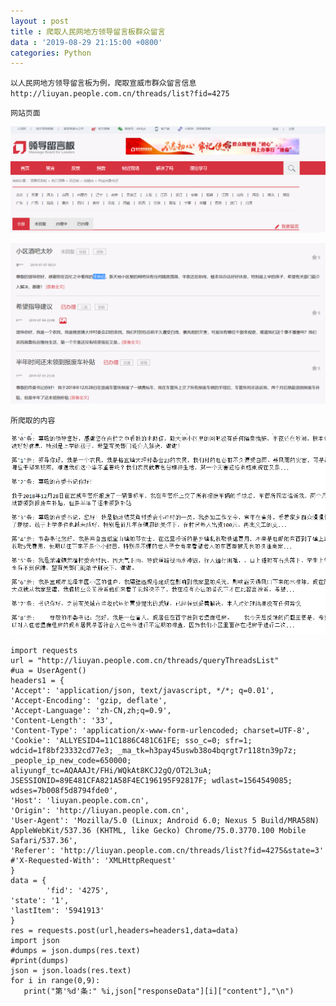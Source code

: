 ```yaml
---
layout : post
title : 爬取人民网地方领导留言板群众留言
data : '2019-08-29 21:15:00 +0800'
categories: Python
---
```

`以人民网地方领导留言板为例，爬取宣威市群众留言信息 http://liuyan.people.com.cn/threads/list?fid=4275`

`网站页面`


![](https://raw.githubusercontent.com/lvxiong7zg/lvxiong7zg.github.io/master/_posts/%E6%95%B0%E6%8D%AE%E6%8C%96%E6%8E%98/%E7%88%AC%E5%8F%96%E4%BA%BA%E6%B0%91%E7%BD%91%E7%95%99%E8%A8%80%E6%9D%BF/%E7%88%AC%E5%8F%96%E4%BA%BA%E6%B0%91%E7%BD%91%E7%95%99%E8%A8%80%E6%9D%BF%E5%8E%9F%E7%BD%9101.png)


![](https://raw.githubusercontent.com/lvxiong7zg/lvxiong7zg.github.io/master/_posts/%E6%95%B0%E6%8D%AE%E6%8C%96%E6%8E%98/%E7%88%AC%E5%8F%96%E4%BA%BA%E6%B0%91%E7%BD%91%E7%95%99%E8%A8%80%E6%9D%BF/%E7%88%AC%E5%8F%96%E4%BA%BA%E6%B0%91%E7%BD%91%E7%95%99%E8%A8%80%E6%9D%BF%E5%8E%9F%E7%BD%9102.png)

`所爬取的内容`

![](https://raw.githubusercontent.com/lvxiong7zg/lvxiong7zg.github.io/master/_posts/%E6%95%B0%E6%8D%AE%E6%8C%96%E6%8E%98/%E7%88%AC%E5%8F%96%E4%BA%BA%E6%B0%91%E7%BD%91%E7%95%99%E8%A8%80%E6%9D%BF/%E7%88%AC%E5%8F%96%E4%BA%BA%E6%B0%91%E7%BD%91%E7%95%99%E8%A8%80%E6%9D%BF%E5%86%85%E5%AE%B9.png)

<!-- more -->
```YMAL
import requests
url = "http://liuyan.people.com.cn/threads/queryThreadsList"
#ua = UserAgent()
headers1 = {
'Accept': 'application/json, text/javascript, */*; q=0.01',
'Accept-Encoding': 'gzip, deflate',
'Accept-Language': 'zh-CN,zh;q=0.9',
'Content-Length': '33',
'Content-Type': 'application/x-www-form-urlencoded; charset=UTF-8',
'Cookie': 'ALLYESID4=11C1886C481C61FE; sso_c=0; sfr=1; wdcid=1f8bf23332cd77e3; _ma_tk=h3pay45uswb38o4bqrgt7r118tn39p7z; _people_ip_new_code=650000; aliyungf_tc=AQAAAJt/FHi/WQkAt8KCJ2gQ/OT2L3uA; JSESSIONID=89E481CFA821A58F4EC196195F92817F; wdlast=1564549085; wdses=7b008f5d8794fde0',
'Host': 'liuyan.people.com.cn',
'Origin': 'http://liuyan.people.com.cn',
'User-Agent': 'Mozilla/5.0 (Linux; Android 6.0; Nexus 5 Build/MRA58N) AppleWebKit/537.36 (KHTML, like Gecko) Chrome/75.0.3770.100 Mobile Safari/537.36',
'Referer': 'http://liuyan.people.com.cn/threads/list?fid=4275&state=3'
#'X-Requested-With': 'XMLHttpRequest'
}
data = {
        'fid': '4275',
'state': '1',
'lastItem': '5941913'
}
res = requests.post(url,headers=headers1,data=data)
import json
#dumps = json.dumps(res.text)
#print(dumps)
json = json.loads(res.text)
for i in range(0,9):
   print("第'%d'条:" %i,json["responseData"][i]["content"],"\n")
```
